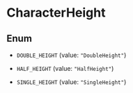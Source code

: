 

# CharacterHeight

## Enum


* `DOUBLE_HEIGHT` (value: `"DoubleHeight"`)

* `HALF_HEIGHT` (value: `"HalfHeight"`)

* `SINGLE_HEIGHT` (value: `"SingleHeight"`)



